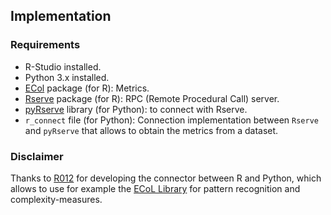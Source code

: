## Implementation

### Requirements
- R-Studio installed.
- Python 3.x installed.
- [ECol](https://cran.r-project.org/web/packages/ECoL/index.html) package (for 
R): Metrics.
- [Rserve](https://www.rforge.net/Rserve/) package (for R): RPC (Remote 
Procedural Call) server.
- [pyRserve](https://pythonhosted.org/pyRserve/) library (for Python): to 
connect with Rserve.
- `r_connect` file (for Python): Connection implementation between `Rserve` and
`pyRserve` that allows to obtain the metrics from a dataset.

### Disclaimer
Thanks to [R012](https://github.com/R012) for developing the connector between R and Python, which allows 
to use for example the [ECoL Library](https://github.com/lpfgarcia/ECoL) for 
pattern recognition and complexity-measures.

